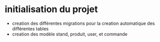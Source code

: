 # initialisation du projet 
- creation des différentes migrations pour la creation automatique des différentes tables
- creation des modèle stand, produit, user, et commande
